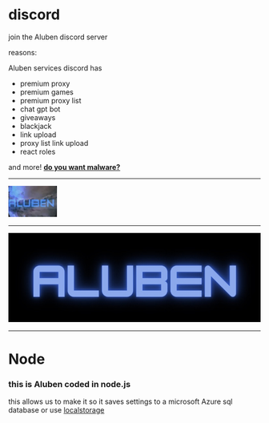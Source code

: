 # discord

join the Aluben discord server

reasons:

Aluben services discord has

- premium proxy
- premium games
- premium proxy list
- chat gpt bot
- giveaways
- blackjack
- link upload
- proxy list link upload
- react roles

and more!
[**do you want malware?**](https://is.gd/Alubendiscord)

---

![discord](./public/assets/images/discord.png)

---

![logo](./public/assets/images/logo.jpeg)

---

# Node

### this is Aluben coded in node.js

this allows us to make it so it saves settings to a microsoft Azure sql database or use [localstorage](https://developer.mozilla.org/en-US/docs/Web/API/Window/localStorage)
